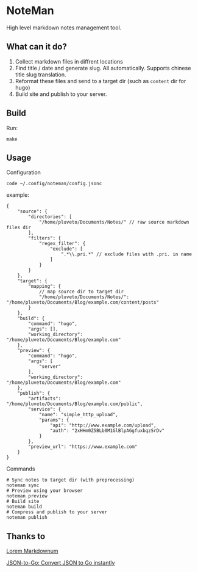 # NoteMan

High level markdown notes management tool.


## What can it do?

1. Collect markdown files in diffrent locations
1. Find title / date and generate slug. All automatically. Supports chinese title slug translation.
1. Reformat these files and send to a target dir (such as `content` dir for hugo)
1. Build site and publish to your server.

## Build

Run:

    make

## Usage

Configuration

```
code ~/.config/noteman/config.jsonc
```

example:

```
{
    "source": {
        "directories": [
            "/home/pluveto/Documents/Notes/" // raw source markdown files dir
        ],
        "filters": {
            "regex_filter": {
                "exclude": [
                    ".*\\.pri.*" // exclude files with .pri. in name
                ]
            }
        }
    },
    "target": {
        "mapping": {
            // map source dir to target dir
            "/home/pluveto/Documents/Notes/": "/home/pluveto/Documents/Blog/example.com/content/posts"
        }
    },
    "build": {
        "command": "hugo",
        "args": [],
        "working_directory": "/home/pluveto/Documents/Blog/example.com"
    },
    "preview": {
        "command": "hugo",
        "args": [
            "server"
        ],
        "working_directory": "/home/pluveto/Documents/Blog/example.com"
    },
    "publish": {
        "artifacts": "/home/pluveto/Documents/Blog/example.com/public",
        "service": {
            "name": "simple_http_upload",
            "params": {
                "api": "http://www.example.com/upload",
                "auth": "2xHHm0Z5BLb0M1GlBlpAGgfuxbqzSrDv"
            }
        },
        "preview_url": "https://www.example.com"
    }
}
```

Commands

```shell
# Sync notes to target dir (with preprocessing)
noteman sync
# Preview using your browser
noteman preview
# Build site
noteman build
# Compress and publish to your server
noteman publish
```


## Thanks to

[Lorem Markdownum](https://jaspervdj.be/lorem-markdownum/)

[JSON-to-Go: Convert JSON to Go instantly](https://mholt.github.io/json-to-go/)